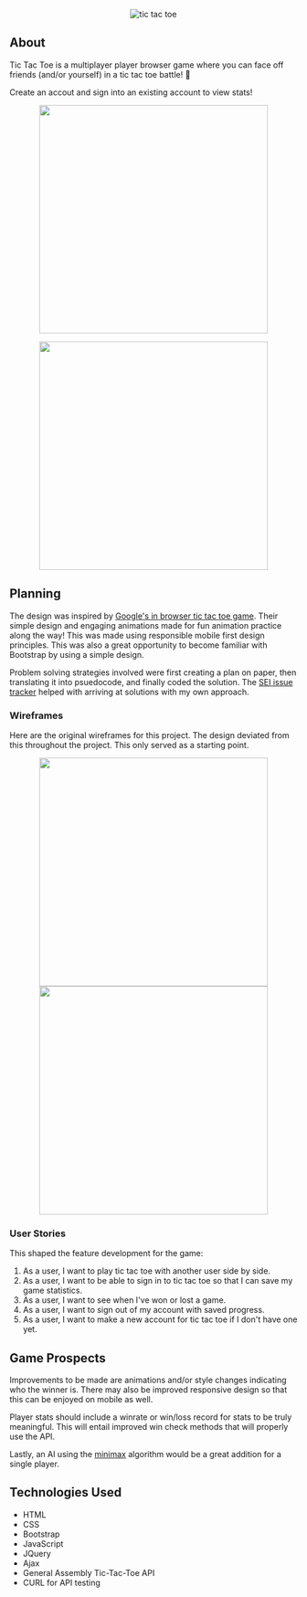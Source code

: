 <p align=center>
<img src="https://thumbs.gfycat.com/UnsungIncompleteCicada-size_restricted.gif" alt="tic tac toe" title="tic tac toe">
</p>

## About
Tic Tac Toe is a multiplayer player browser game where you can face off friends (and/or yourself) in a tic tac toe battle! 💪

Create an accout and sign into an existing account to view stats!


<p align=center>
<img src="https://thumbs.gfycat.com/ThankfulNarrowCommabutterfly-size_restricted.gif" height="400">
</p>

<p align=center>
<img src="https://thumbs.gfycat.com/DistortedWeirdGarpike-size_restricted.gif" height="400">
</p>

## Planning
The design was inspired by [Google's in browser tic tac toe game](https://www.google.com/search?hl=en&source=hp&ei=rtIaXevbFqOOgge_95joDw&q=tic+tac+toe&oq=tic+tac+toe&gs_l=psy-ab.3..0l10.714.1723..1817...0.0..0.62.594.11......0....1..gws-wiz.....0..0i131j0i10.D3ny-Yte1nw). Their simple design and engaging animations made for fun animation practice along the way! This was made using responsible mobile first design principles. This was also a great opportunity to become familiar with Bootstrap by using a simple design.

Problem solving strategies involved were first creating a plan on paper, then translating it into psuedocode, and finally coded the solution. The [SEI issue tracker](https://git.generalassemb.ly/ga-wdi-boston/game-project/issues) helped with arriving at solutions with my own approach.

### Wireframes
Here are the original wireframes for this project. The design deviated from this throughout the project. This only served as a starting point.

<p align=center>
<img src="https://i.imgur.com/4krLLTkl.jpg" height="400">
<img src="https://i.imgur.com/OjTHAVd.jpg" height="400">
</p>

### User Stories
This shaped the feature development for the game:

1. As a user, I want to play tic tac toe with another user side by side.
2. As a user, I want to be able to sign in to tic tac toe so that I can save my game statistics.
3. As a user, I want to see when I've won or lost a game.
4. As a user, I want to sign out of my account with saved progress.
5. As a user, I want to make a new account for tic tac toe if I don't have one yet.

## Game Prospects
Improvements to be made are animations and/or style changes indicating who the winner is. There may also be improved responsive design so that this can be enjoyed on mobile as well.

Player stats should include a winrate or win/loss record for stats to be truly meaningful. This will entail improved win check methods that will properly use the API.

Lastly, an AI using the [minimax](https://en.wikipedia.org/wiki/Minimax) algorithm would be a great addition for a single player.

## Technologies Used
* HTML
* CSS
* Bootstrap
* JavaScript
* JQuery
* Ajax
* General Assembly Tic-Tac-Toe API
* CURL for API testing
